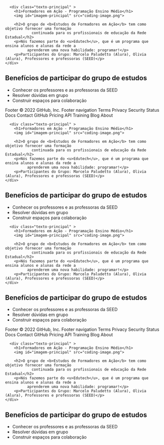 <!DOCTYPE html>
<html lang="pt" dir="ltr">
  <head>
    <meta charset="utf-8">
    <title>Nosso grupo</title>
    <link rel="stylesheet" href="style.css">
  </head>
  <body>

      <div class="texto-principal" >
        <h1>Formadores em Ação - Programação Ensino Médio</h1>
        <img id="imagem-principal" src="coding-image.png">

        <h2>O grupo de <b>Estudos de Formadores em Ação</b> tem como objetivo fornecer uma formação
                continuada para os profissionais de educação da Rede Estadual</h2>
        <p>Nós fazemos parte do <u>Edutech</u>, que é um programa que ensina alunos e alunas da rede a
              aprenderem uma nova habilidade: programar!</p>
        <p>Participantes do Grupo: Marcelo Paludetto (Alura), Olivia (Alura), Professores e professoras (SEED)</p>
    </div>

  <div class="lista">
      <h2>Benefícios de participar do grupo de estudos</h2>
      <ul>
        <li class="itens">Conhecer os professores e as professoras da SEED</li>
        <li class="itens">Resolver dúvidas em grupo</li>
        <li class="itens">Construir espaços para colaboração</li>
      </ul>
  </div>
  
  </body>
</html>
Footer
© 2022 GitHub, Inc.
Footer navigation
Terms
Privacy
Security
Status
Docs
Contact GitHub
Pricing
API
Training
Blog
About
<!DOCTYPE html>
<html lang="pt" dir="ltr">
  <head>
    <meta charset="utf-8">
    <title>Nosso grupo</title>
    <link rel="stylesheet" href="style.css">
  </head>
  <body>

      <div class="texto-principal" >
        <h1>Formadores em Ação - Programação Ensino Médio</h1>
        <img id="imagem-principal" src="coding-image.png">

        <h2>O grupo de <b>Estudos de Formadores em Ação</b> tem como objetivo fornecer uma formação
                continuada para os profissionais de educação da Rede Estadual</h2>
        <p>Nós fazemos parte do <u>Edutech</u>, que é um programa que ensina alunos e alunas da rede a
              aprenderem uma nova habilidade: programar!</p>
        <p>Participantes do Grupo: Marcelo Paludetto (Alura), Olivia (Alura), Professores e professoras (SEED)</p>
    </div>

  <div class="lista">
      <h2>Benefícios de participar do grupo de estudos</h2>
      <ul>
        <li class="itens">Conhecer os professores e as professoras da SEED</li>
        <li class="itens">Resolver dúvidas em grupo</li>
        <li class="itens">Construir espaços para colaboração</li>
      </ul>
  </div>
  
  </body>
</html>
<!DOCTYPE html>
<html lang="pt" dir="ltr">
  <head>
    <meta charset="utf-8">
    <title>Nosso grupo</title>
    <link rel="stylesheet" href="style.css">
  </head>
  <body>

      <div class="texto-principal" >
        <h1>Formadores em Ação - Programação Ensino Médio</h1>
        <img id="imagem-principal" src="coding-image.png">

        <h2>O grupo de <b>Estudos de Formadores em Ação</b> tem como objetivo fornecer uma formação
                continuada para os profissionais de educação da Rede Estadual</h2>
        <p>Nós fazemos parte do <u>Edutech</u>, que é um programa que ensina alunos e alunas da rede a
              aprenderem uma nova habilidade: programar!</p>
        <p>Participantes do Grupo: Marcelo Paludetto (Alura), Olivia (Alura), Professores e professoras (SEED)</p>
    </div>

  <div class="lista">
      <h2>Benefícios de participar do grupo de estudos</h2>
      <ul>
        <li class="itens">Conhecer os professores e as professoras da SEED</li>
        <li class="itens">Resolver dúvidas em grupo</li>
        <li class="itens">Construir espaços para colaboração</li>
      </ul>
  </div>
  
  </body>
</html>
Footer
© 2022 GitHub, Inc.
Footer navigation
Terms
Privacy
Security
Status
Docs
Contact GitHub
Pricing
API
Training
Blog
About
<!DOCTYPE html>
<html lang="pt" dir="ltr">
  <head>
    <meta charset="utf-8">
    <title>Nosso grupo</title>
    <link rel="stylesheet" href="style.css">
  </head>
  <body>

      <div class="texto-principal" >
        <h1>Formadores em Ação - Programação Ensino Médio</h1>
        <img id="imagem-principal" src="coding-image.png">

        <h2>O grupo de <b>Estudos de Formadores em Ação</b> tem como objetivo fornecer uma formação
                continuada para os profissionais de educação da Rede Estadual</h2>
        <p>Nós fazemos parte do <u>Edutech</u>, que é um programa que ensina alunos e alunas da rede a
              aprenderem uma nova habilidade: programar!</p>
        <p>Participantes do Grupo: Marcelo Paludetto (Alura), Olivia (Alura), Professores e professoras (SEED)</p>
    </div>

  <div class="lista">
      <h2>Benefícios de participar do grupo de estudos</h2>
      <ul>
        <li class="itens">Conhecer os professores e as professoras da SEED</li>
        <li class="itens">Resolver dúvidas em grupo</li>
        <li class="itens">Construir espaços para colaboração</li>
      </ul>
  </div>
  
  </body>
</html>

